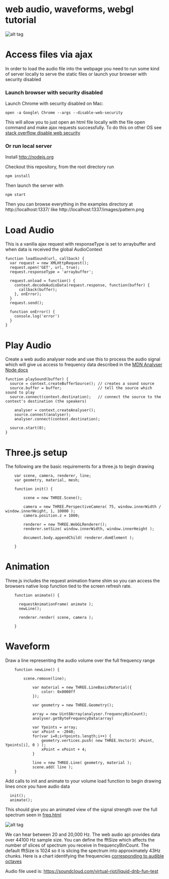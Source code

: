 web audio, waveforms, webgl tutorial
===========

![alt tag](https://raw.github.com/aaronhans/webaudioviz/master/examples/images/pattern.png)

# Access files via ajax

In order to load the audio file into the webpage you need to run some kind of server locally to serve the static files or launch your browser with security disabled

### Launch browser with security disabled

Launch Chrome with security disabled on Mac:

```
open -a Google\ Chrome --args --disable-web-security
```

This will allow you to just open an html file locally with the file open command and make ajax requests successfully. To do this on other OS see [stack overflow disable web security](http://stackoverflow.com/questions/3102819/disable-same-origin-policy-in-chrome)

### Or run local server

Install http://nodejs.org

Checkout this repository, from the root directory run

```
npm install
```

Then launch the server with 

```
npm start
```

Then you can browse everything in the examples directory at http://localhost:1337/ like http://localhost:1337/images/pattern.png

# Load Audio

This is a vanilla ajax request with responseType is set to arraybuffer and when data is received the global AudioContext 

```
function loadSound(url, callback) {
  var request = new XMLHttpRequest();
  request.open('GET', url, true);
  request.responseType = 'arraybuffer';

  request.onload = function() {
    context.decodeAudioData(request.response, function(buffer) {
      callback(buffer);
    }, onError);
  }
  request.send();

  function onError() {
  	console.log('error')
  }
}
```

# Play Audio

Create a web audio analyser node and use this to process the audio signal which will give us access to frequency data described in the [MDN Analyser Node docs](https://developer.mozilla.org/en-US/docs/Web/API/AnalyserNode)

```
function playSound(buffer) {
  source = context.createBufferSource(); // creates a sound source
  source.buffer = buffer;                // tell the source which sound to play
  source.connect(context.destination);   // connect the source to the context's destination (the speakers)

	analyser = context.createAnalyser();
	source.connect(analyser);
	analyser.connect(context.destination);

  source.start(0);
}
```

# Three.js setup

The following are the basic requirements for a three.js to begin drawing

```
    var scene, camera, renderer, line;
    var geometry, material, mesh;

    function init() {

        scene = new THREE.Scene();

        camera = new THREE.PerspectiveCamera( 75, window.innerWidth / window.innerHeight, 1, 10000 );
        camera.position.z = 1000;

        renderer = new THREE.WebGLRenderer();
        renderer.setSize( window.innerWidth, window.innerHeight );

        document.body.appendChild( renderer.domElement );

    }
```


# Animation

Three.js includes the request animation frame shim so you can access the browsers native loop function tied to the screen refresh rate.

```
    function animate() {

      requestAnimationFrame( animate );
      newLine();

      renderer.render( scene, camera );

    }
```

# Waveform

Draw a line representing the audio volume over the full frequency range

```
    function newLine() {

    	scene.remove(line);

			var material = new THREE.LineBasicMaterial({
				color: 0x0000ff
			});

			var geometry = new THREE.Geometry();

			array = new Uint8Array(analyser.frequencyBinCount);
			analyser.getByteFrequencyData(array)

			var Ypoints = array;
			var xPoint = -2048;
			for(var i=0;i<Ypoints.length;i++) {
				geometry.vertices.push( new THREE.Vector3( xPoint, Ypoints[i], 0 ) );
				xPoint = xPoint + 4;
			}

			line = new THREE.Line( geometry, material );
			scene.add( line );
    }
```

Add calls to init and animate to your volume load function to begin drawing lines once you have audio data

```
  init();
  animate();
```

This should give you an animated view of the signal strength over the full spectrum seen in [freq.html](https://github.com/aaronhans/webaudioviz/blob/master/examples/freq.html)

![alt tag](https://raw.github.com/aaronhans/webaudioviz/master/examples/images/freq.png)

We can hear between 20 and 20,000 Hz. The web audio api provides data over 44100 Hz sample size. You can define the fftSize which affects the number of slices of spectrum you receive in frequencyBinCount. The default fftSize is 1024 so it is slicing the spectrum into approximately 43Hz chunks. Here is a chart identifying the frequencies [corresponding to audible octaves](http://en.wikipedia.org/wiki/Audio_frequency)


Audio file used is: https://soundcloud.com/virtual-riot/liquid-dnb-fun-test

